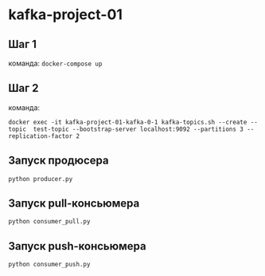 # kafka-project-01

## Шаг 1
команда:
`docker-compose up`

## Шаг 2
команда:
```
docker exec -it kafka-project-01-kafka-0-1 kafka-topics.sh --create --topic  test-topic --bootstrap-server localhost:9092 --partitions 3 --replication-factor 2
```

## Запуск продюсера
`python producer.py`

## Запуск pull-консьюмера
`python consumer_pull.py`

## Запуск push-консьюмера
`python consumer_push.py`
